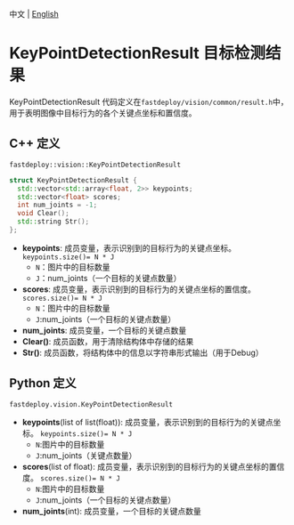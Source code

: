 中文 | [English](keypointdetection_result_EN.md)
# KeyPointDetectionResult 目标检测结果

KeyPointDetectionResult 代码定义在`fastdeploy/vision/common/result.h`中，用于表明图像中目标行为的各个关键点坐标和置信度。

## C++ 定义

`fastdeploy::vision::KeyPointDetectionResult`

```c++
struct KeyPointDetectionResult {
  std::vector<std::array<float, 2>> keypoints;
  std::vector<float> scores;
  int num_joints = -1;
  void Clear();
  std::string Str();
};
```

- **keypoints**: 成员变量，表示识别到的目标行为的关键点坐标。
  `keypoints.size()= N * J`
    - `N`：图片中的目标数量
    - `J`：num_joints（一个目标的关键点数量）
- **scores**: 成员变量，表示识别到的目标行为的关键点坐标的置信度。
  `scores.size()= N * J`
    - `N`：图片中的目标数量
    - `J`:num_joints（一个目标的关键点数量）
- **num_joints**: 成员变量，一个目标的关键点数量
- **Clear()**: 成员函数，用于清除结构体中存储的结果
- **Str()**: 成员函数，将结构体中的信息以字符串形式输出（用于Debug）

## Python 定义

`fastdeploy.vision.KeyPointDetectionResult`

- **keypoints**(list of list(float)): 成员变量，表示识别到的目标行为的关键点坐标。
  `keypoints.size()= N * J`
  - `N`:图片中的目标数量
  - `J`:num_joints（关键点数量）
- **scores**(list of float): 成员变量，表示识别到的目标行为的关键点坐标的置信度。
  `scores.size()= N * J`
  - `N`:图片中的目标数量
  - `J`:num_joints（一个目标的关键点数量）
- **num_joints**(int): 成员变量，一个目标的关键点数量

